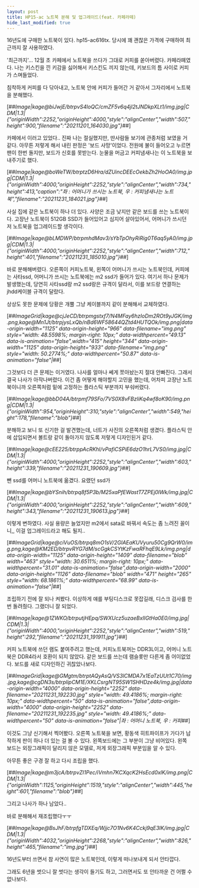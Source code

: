 ```yaml
---
layout: post
title: HP15-ac 노트북 분해 및 업그레이드(feat. 카페라떼)
hide_last_modified: true
---
```





16년도에 구매한 노트북이 있다. hp15-ac616tx. 당시에 꽤 괜찮은 가격에 구매하여 최근까지 잘 사용하였다.

'최근까지'... 12월 초 카페에서 노트북을 쓰다가 그대로 커피를 쏟아버렸다. 카페라뗴였다. 나는 키스킨을 낀 키감을 싫어해서 키스킨도 끼지 않는데, 키보드의 틈 사이로 커피가 스며들었다.

 침착하게 커피를 다 닦아내고, 노트북 안에 커피가 들어간 거 같아서 그자리에서 노트북을 분해했다.

[##_Image|kage@biJwjE/btrpvS4loQC/cmZF5v6q4jl2tJNDkpXLt1/img.jpg|CDM|1.3|{"originWidth":2252,"originHeight":4000,"style":"alignCenter","width":507,"height":900,"filename":"20211201_164030.jpg"}_##]

카페에서 이러고 있었다.. 진짜 나는 절실했지만, 딴사람들 보기에 관종처럼 보였을 거 같다. 아무튼 저렇게 해서 내린 판정은 '보드 사망'이었다. 전원에 불이 들어오고 누르면 팬이 한번 돌지만, 보드가 신호를 못받는다. 눈물을 머금고 커피냄새나는 이 노트북을 보내주기로 했다.

[##_Image|kage@boWeTW/btrptzD6Hra/dZUincDEEcOekbZh2HoOA0/img.jpg|CDM|1.3|{"originWidth":4000,"originHeight":2252,"style":"alignCenter","width":734,"height":413,"caption":"좌 : 어머니가 쓰시는 노트북, 우 : 커피냄새나는 노트북","filename":"20211231_184021.jpg"}_##]

사실 집에 같은 노트북이 하나 더 있다. 사양은 조금 낮지만 같은 보드를 쓰는 노트북이다. 고장난 노트북이 512GB SSD가 들어있어고 심지어 살아있어서, 어머니가 쓰시던 저 노트북을 업그레이드할 생각이다.

[##_Image|kage@bLMDWP/btrpmhdMav3/sYbTpOhyRiRig0T6aq5yA0/img.jpg|CDM|1.3|{"originWidth":4000,"originHeight":2252,"style":"alignCenter","width":712,"height":401,"filename":"20211231_185010.jpg"}_##]

 바로 분해해버렸다. 오른쪽이 커피노트북, 왼쪽이 어머니가 쓰시는 노트북인데, 커피에는 사타ssd, 어머니가 쓰시는 노트북에는 m2 ssd가 들어가 있다. 여기서 하나 문제가 발생했는데, 당연히 사타ssd랑 m2 ssd랑은 규격이 달라서, 이를 보드랑 연결하는 jhdd케이블 규격이 달랐다. 

 상상도 못한 문제에 당황은 개뿔 그냥 케이블까지 같이 분해해서 교체하였다.

[##_ImageGrid|kage@cjJeCD/btrpmgstxf7/N4MFay6hzIoDm2ROt9yJGK/img.png,kage@Mn1Jt/btrpjysLxQb/nBd6WF58644QZtd4HUTQOk/img.png|data-origin-width="1125" data-origin-height="966" data-filename="img.png" style="width: 48.5598%; margin-right: 10px;" data-widthpercent="49.13" data-is-animation="false",width="415" height="344" data-origin-width="1125" data-origin-height="933" data-filename="img.png" style="width: 50.2774%;" data-widthpercent="50.87" data-is-animation="false"|_##]

 그것보다 더 큰 문제는 이거였다. 나사를 얼마나 쎄게 쪼아놨는지 절대 안빠진다. 그래서 결국 나사가 아작나버렸다. 이건 좀 어떻게 해야할지 고민을 했는데, 어차피 고장난 노트북이니까 오른쪽처럼 밑에 고정하는 플라스틱 부분까지 부숴버렸다.

[##_Image|kage@bbD04A/btrpmf79SFo/7VS0X8vFBzliKq4wf8oK90/img.png|CDM|1.3|{"originWidth":954,"originHeight":310,"style":"alignCenter","width":549,"height":178,"filename":"blob"}_##]

 분해하고 보니 또 신기한 걸 발견했는데, 너트가 사진의 오른쪽처럼 생겼다. 플라스틱 안에 삽입되면서 볼트랑 같이 돌아가지 않도록 저렇게 디자인된거 같다.

[##_Image|kage@cEE225/btrppAcRKhl/vPafiCSPiE6dzO1hrL7VS0/img.jpg|CDM|1.3|{"originWidth":4000,"originHeight":2252,"style":"alignCenter","width":603,"height":339,"filename":"20211231_190609.jpg"}_##]

뺀 ssd를 어머니 노트북에 옮겼다. 요랬던 ssd가

[##_Image|kage@bYSnih/btrpq8f5P3b/M25xaPfEWastT7ZPEj0lWk/img.jpg|CDM|1.3|{"originWidth":4000,"originHeight":2252,"style":"alignCenter","width":609,"height":343,"filename":"20211231_190613.jpg"}_##]

이렇게 변하였다. 사실 용량은 늘었지만 m2에서 sata로 바꿔서 속도는 좀 느려진 꼴이니,, 이걸 업그레이드라고 해도 될지..

[##_ImageGrid|kage@ciVuOS/btrpq8mO1sV/2GIAEaKUVyuru50Cg9QrW0/img.png,kage@KM2ED/btrpvRYG7dM/scGgkCSYtKzFwaRFhqE9Lk/img.png|data-origin-width="1125" data-origin-height="1409" data-filename="blob" width="463" style="width: 30.6511%; margin-right: 10px;" data-widthpercent="31.01" data-is-animation="false",data-origin-width="2000" data-origin-height="1126" data-filename="blob" width="471" height="265" style="width: 68.1861%;" data-widthpercent="68.99" data-is-animation="false"|_##]

조립하기 전에 잘 되나 켜봤다. 이상하게 얘를 부팅디스크로 못잡길래, 디스크 검사를 한 번 돌려줬다. 그랬더니 잘 되었다.

[##_Image|kage@1ZWKO/btrputjHEpq/SWXUcz5uzaeBxIIGtHa0E0/img.jpg|CDM|1.3|{"originWidth":4000,"originHeight":2252,"style":"alignCenter","width":519,"height":292,"filename":"20211231_191911.jpg"}_##]

 커피 노트북에 쓰던 램도 붙여주려고 했는데, 커피노트북꺼는 DDR3L이고, 어머니 노트북은 DDR4라서 호환이 되지 않았다. 같은 보드를 쓰는데 램슬롯만 다른게 좀 어이없었다. 보드를 새로 디자인하긴 귀찮았나보다.

[##_ImageGrid|kage@GMgtm/btrptAQyAsQ/VS3lCMDA7x1EaTzUUt1C70/img.jpg,kage@cgDN3s/btrplipCM1E/XKLCsrgNT95SW1SHHDze4k/img.jpg|data-origin-width="4000" data-origin-height="2252" data-filename="20211231_192230.jpg" style="width: 49.4186%; margin-right: 10px;" data-widthpercent="50" data-is-animation="false",data-origin-width="4000" data-origin-height="2252" data-filename="20211231_192235.jpg" style="width: 49.4186%;" data-widthpercent="50" data-is-animation="false"|좌 : 어머니 노트북, 우 : 커피_##]

 이것도 그냥 신기해서 찍어봤다. 오른쪽 노트북을 보면, 황동색 히트파이프가 가다가 납작하게 판이 하나 더 있는 걸 볼 수 있다. 왼쪽보드에는 그 부분이 그냥 비어있다. 왼쪽 보드는 외장그래픽이 달리지 않은 모델로, 저게 외장그래픽 부분임을 알 수 있다.

 아무튼 좋은 구경 잘 하고 다시 조립을 했다.

[##_Image|kage@m3jcA/btrpvZI1Pec/iVmhn7KCXqcK2HsEcd0xlK/img.png|CDM|1.3|{"originWidth":1125,"originHeight":1519,"style":"alignCenter","width":445,"height":601,"filename":"blob"}_##]

그리고 나사가 하나 남았다..

바로 분해해서 재조립했다ㅜㅜ

[##_Image|kage@BsJhF/btrpfgTDXEq/Wjjc7O1Nv6K4Cckj9qE3lK/img.jpg|CDM|1.3|{"originWidth":4032,"originHeight":2268,"style":"alignCenter","width":826,"height":465,"filename":"img.jpg"}_##]

16년도부터 쓰면서 참 사연이 많은 노트북인데, 이렇게 떠나보내게 되서 안타깝다.

그래도 6년을 썻으니 잘 썻다는 생각이 들기도 하고, 그러면서도 또 안타까운 건 어쩔 수 없나보다.